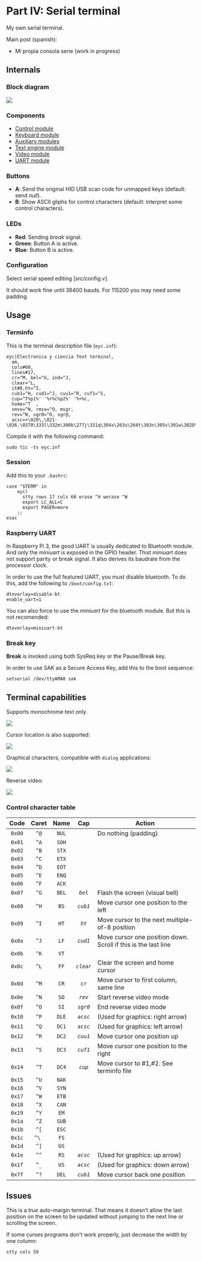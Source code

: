 # Part IV: Serial terminal

My own serial terminal.

Main post (spanish):

- Mi propia consola serie (work in progress)

## Internals

### Block diagram

![](https://www.electronicayciencia.com/assets/2024/01/consola-serie/img/serterm.svg)

### Components

- [Control module](src/control/README.md)
- [Keyboard module](src/keyb/README.md)
- [Auxiliary modules](src/misc/README.md)
- [Text engine module](src/text/README.md)
- [Video module](src/video/README.md)
- [UART module](src/uart/README.md)

### Buttons

- **A**: Send the original HID USB scan code for unmapped keys (default: send *null*).
- **B**: Show ASCII gliphs for control characters (default: interpret some control characters).

### LEDs

- **Red**: Sending *break* signal.
- **Green**: Button A is active.
- **Blue**: Button B is active.

### Configuration

Select serial speed editing [src/config.v].

It should work fine until 38400 bauds. For 115200 you may need some padding.

## Usage

### Terminfo

This is the terminal description file (`eyc.inf`):

    eyc|Electronica y ciencia Text terminal,
      am,
      cols#60,
      lines#17,
      cr=^M, bel=^G, ind=^J,
      clear=^L,
      it#8,ht=^I,
      cub1=^H, cud1=^J, cuu1=^R, cuf1=^S,
      cup=^T%p1%' '%+%c%p2%' '%+%c,
      home=^T  ,
      smso=^N, rmso=^O, msgr,
      rev=^N, sgr0=^O, sgr@,
      acsc=+\020\,\021-\036.\0370\333l\332m\300k\277j\331q\304x\263u\264t\303n\305v\301w\302O\333a\261o\337s\334,

Compile it with the following command:

    sudo tic -ts eyc.inf

### Session

Add this to your `.bashrc`:

```
case "$TERM" in
    eyc)
      stty rows 17 cols 60 erase ^H werase ^W
      export LC_ALL=C
      export PAGER=more
    ;;
esac
```

### Raspberry UART

In Raspberry Pi 3, the good UART is usually dedicated to Bluetooth module. And only the *miniuart* is exposed in the GPIO header. Thist *miniuart* does not support parity or break signal. It also derives its baudrate from the processor clock.

In order to use the full featured UART, you must disable bluetooth. To do this, add the following to `/boot/config.txt`:

```
dtoverlay=disable-bt
enable_uart=1
```

You can also force to use the *miniuart* for the bluetooth module. But this is not recomended:

```
dtoverlay=miniuart-bt
```


### Break key

**Break** is invoked using both SysReq key or the Pause/Break key.

In order to use SAK as a Secure Access Key, add this to the boot sequence:

```
setserial /dev/ttyAMA0 sak
```


## Terminal capabilities

Supports monochrome text only.

![](https://www.electronicayciencia.com/assets/2024/01/consola-serie/img/screen_login.jpg)

Cursor location is also supported:

![](https://www.electronicayciencia.com/assets/2024/01/consola-serie/img/screen_vi.jpg)

Graphical characters, compatible with `dialog` applications:

![](https://www.electronicayciencia.com/assets/2024/01/consola-serie/img/screen_dialog.jpg)

Reverse video:

![](https://www.electronicayciencia.com/assets/2024/01/consola-serie/img/screen_mc.jpg)


### Control character table

| Code |Caret | Name  | Cap       | Action
|:----:|:----:|:-----:|:---------:|------------------------
|`0x00`| `^@` | `NUL` |           | Do nothing (padding)
|`0x01`| `^A` | `SOH` |           |
|`0x02`| `^B` | `STX` |           |
|`0x03`| `^C` | `ETX` |           |
|`0x04`| `^D` | `EOT` |           |
|`0x05`| `^E` | `ENQ` |           |
|`0x06`| `^F` | `ACK` |           |
|`0x07`| `^G` | `BEL` | *`bel`*   | Flash the screen (visual bell)
|`0x08`| `^H` | `BS`  | *`cub1`*  | Move cursor one position to the left
|`0x09`| `^I` | `HT`  | *`ht`*    | Move cursor to the next multiple-of-8 position
|`0x0a`| `^J` | `LF`  | *`cud1`*  | Move cursor one position down. Scroll if this is the last line
|`0x0b`| `^K` | `VT`  |           |
|`0x0c`| `^L` | `FF`  | *`clear`* | Clear the screen and home cursor
|`0x0d`| `^M` | `CR`  | *`cr`*    | Move cursor to first column, same line
|`0x0e`| `^N` | `SO`  | *`rev`*   | Start reverse video mode
|`0x0f`| `^O` | `SI`  | *`sgr0`*  | End reverse video mode
|`0x10`| `^P` | `DLE` | *`acsc`*  | (Used for graphics: right arrow)
|`0x11`| `^Q` | `DC1` | *`acsc`*  | (Used for graphics: left arrow)
|`0x12`| `^R` | `DC2` | *`cuu1`*  | Move cursor one position up
|`0x13`| `^S` | `DC3` | *`cuf1`*  | Move cursor one position to the right
|`0x14`| `^T` | `DC4` | *`cup`*   | Move cursor to #1,#2. See terminfo file
|`0x15`| `^U` | `NAK` |           |
|`0x16`| `^V` | `SYN` |           |
|`0x17`| `^W` | `ETB` |           |
|`0x18`| `^X` | `CAN` |           |
|`0x19`| `^Y` | `EM`  |           |
|`0x1a`| `^Z` | `SUB` |           |
|`0x1b`| `^[` | `ESC` |           |
|`0x1c`| `^\ `| `FS`  |           |
|`0x1d`| `^]` | `GS`  |           |
|`0x1e`| `^^` | `RS`  | *`acsc`*  | (Used for graphics: up arrow)
|`0x1f`| `^_` | `US`  | *`acsc`*  | (Used for graphics: down arrow)
|`0x7f`| `^?` | `DEL` | *`cub1`*  | Move cursor back one position


## Issues

This is a *true* auto-margin terminal. That means it doesn’t allow the last position on the screen to be updated without jumping to the next line or scrolling the screen.

If some curses programs don't work properly, just decrease the width by one column:

    stty cols 59

